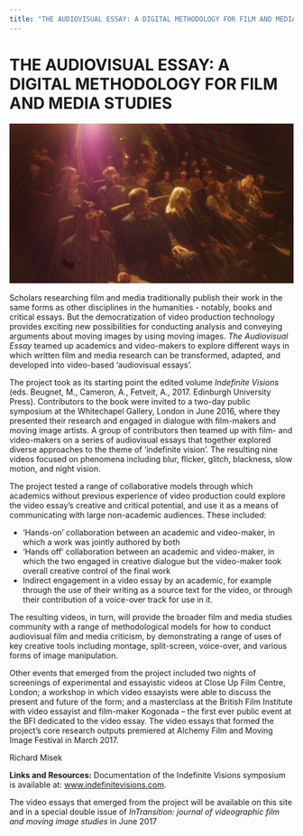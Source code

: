 ```yaml
---
title: "THE AUDIOVISUAL ESSAY: A DIGITAL METHODOLOGY FOR FILM AND MEDIA STUDIES"
---
```


# THE AUDIOVISUAL ESSAY: A DIGITAL METHODOLOGY FOR FILM AND MEDIA STUDIES

![Image](Images/AudioVisualEssay_Image1.JPG)

Scholars researching film and media traditionally publish their work in the same forms as other disciplines in the humanities - notably, books and critical essays. But the democratization of video production technology provides exciting new possibilities for conducting analysis and conveying arguments about moving images by using moving images. _The Audiovisual Essay_ teamed up academics and video-makers to explore different ways in which written film and media research can be transformed, adapted, and developed into video-based ‘audiovisual essays’.

The project took as its starting point the edited volume _Indefinite Visions_ (eds. Beugnet, M., Cameron, A., Fetveit, A., 2017. Edinburgh University Press). Contributors to the book were invited to a two-day public symposium at the Whitechapel Gallery, London in June 2016, where they presented their research and engaged in dialogue with film-makers and moving image artists. A group of contributors then teamed up with film- and video-makers on a series of audiovisual essays that together explored diverse approaches to the theme of ‘indefinite vision’. The resulting nine videos focused on phenomena including blur, flicker, glitch, blackness, slow motion, and night vision.

The project tested a range of collaborative models through which academics without previous experience of video production could explore the video essay’s creative and critical potential, and use it as a means of communicating with large non-academic audiences. These included:

+ ‘Hands-on’ collaboration between an academic and video-maker, in which a work was jointly authored by both
+	‘Hands off’ collaboration between an academic and video-maker, in which the two engaged in creative dialogue but the video-maker took overall creative control of the final work
+ Indirect engagement in a video essay by an academic, for example through the use of their writing as a source text for the video, or through their contribution of a voice-over track for use in it.

The resulting videos, in turn, will provide the broader film and media studies community with a range of methodological models for how to conduct audiovisual film and media criticism, by demonstrating a range of uses of key creative tools including montage, split-screen, voice-over, and various forms of image manipulation.

Other events that emerged from the project included two nights of screenings of experimental and essayistic videos at Close Up Film Centre, London; a workshop in which video essayists were able to discuss the present and future of the form; and a masterclass at the British Film Institute with video essayist and film-maker Kogonada – the first ever public event at the BFI dedicated to the video essay. The video essays that formed the project’s core research outputs premiered at Alchemy Film and Moving Image Festival in March 2017.   


Richard Misek

**Links and Resources:**
Documentation of the Indefinite Visions symposium is available at: www.indefinitevisions.com.

The video essays that emerged from the project will be available on this site and in a special double issue of _InTransition: journal of videographic film and moving image studies_ in June 2017

